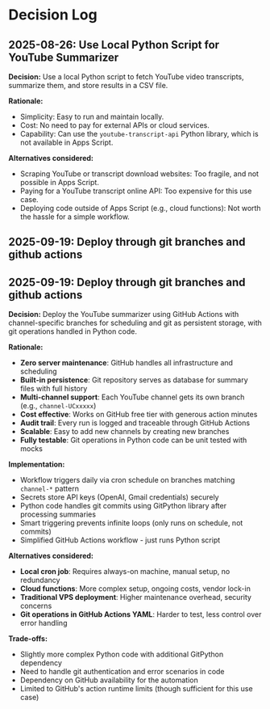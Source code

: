 # Decision Log

## 2025-08-26: Use Local Python Script for YouTube Summarizer

**Decision:**
Use a local Python script to fetch YouTube video transcripts, summarize them, and store results in a CSV file.

**Rationale:**
- Simplicity: Easy to run and maintain locally.
- Cost: No need to pay for external APIs or cloud services.
- Capability: Can use the `youtube-transcript-api` Python library, which is not available in Apps Script.

**Alternatives considered:**
- Scraping YouTube or transcript download websites: Too fragile, and not possible in Apps Script.
- Paying for a YouTube transcript online API: Too expensive for this use case.
- Deploying code outside of Apps Script (e.g., cloud functions): Not worth the hassle for a simple workflow.

## 2025-09-19: Deploy through git branches and github actions

## 2025-09-19: Deploy through git branches and github actions

**Decision:**
Deploy the YouTube summarizer using GitHub Actions with channel-specific branches for scheduling and git as persistent storage, with git operations handled in Python code.

**Rationale:**
- **Zero server maintenance**: GitHub handles all infrastructure and scheduling
- **Built-in persistence**: Git repository serves as database for summary files with full history
- **Multi-channel support**: Each YouTube channel gets its own branch (e.g., `channel-UCxxxxx`) 
- **Cost effective**: Works on GitHub free tier with generous action minutes
- **Audit trail**: Every run is logged and traceable through GitHub Actions
- **Scalable**: Easy to add new channels by creating new branches
- **Fully testable**: Git operations in Python code can be unit tested with mocks

**Implementation:**
- Workflow triggers daily via cron schedule on branches matching `channel-*` pattern
- Secrets store API keys (OpenAI, Gmail credentials) securely
- Python code handles git commits using GitPython library after processing summaries
- Smart triggering prevents infinite loops (only runs on schedule, not commits)
- Simplified GitHub Actions workflow - just runs Python script

**Alternatives considered:**
- **Local cron job**: Requires always-on machine, manual setup, no redundancy
- **Cloud functions**: More complex setup, ongoing costs, vendor lock-in
- **Traditional VPS deployment**: Higher maintenance overhead, security concerns
- **Git operations in GitHub Actions YAML**: Harder to test, less control over error handling

**Trade-offs:**
- Slightly more complex Python code with additional GitPython dependency
- Need to handle git authentication and error scenarios in code
- Dependency on GitHub availability for the automation
- Limited to GitHub's action runtime limits (though sufficient for this use case)